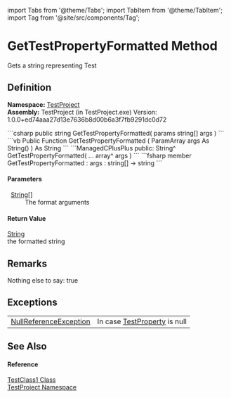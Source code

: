 import Tabs from '@theme/Tabs'; 
import TabItem from '@theme/TabItem'; 
import Tag from '@site/src/components/Tag'; 

# GetTestPropertyFormatted Method


Gets a string representing Test



## Definition
**Namespace:** <a href="N_TestProject">TestProject</a>  
**Assembly:** TestProject (in TestProject.exe) Version: 1.0.0+ed74aaa27d13e7636b8d00b6a3f7fb9291dc0d72

<Tabs groupId="api-code-preview">
<TabItem value="csharp" label="C#">
```csharp
public string GetTestPropertyFormatted(
	params string[] args
)
```
</TabItem>
<TabItem value="vb" label="VB">
```vb
Public Function GetTestPropertyFormatted ( 
	ParamArray args As String()
) As String
```
</TabItem>
<TabItem value="ManagedCPlusPlus" label="ManagedCPlusPlus">
```ManagedCPlusPlus
public:
String^ GetTestPropertyFormatted(
	... array<String^>^ args
)
```
</TabItem>
<TabItem value="fsharp" label="F#">
```fsharp
member GetTestPropertyFormatted : 
        args : string[] -> string 
```
</TabItem>
</Tabs>



#### Parameters
<dl><dt>  <a href="https://learn.microsoft.com/dotnet/api/system.string" target="_blank" rel="noopener noreferrer">String</a>[]</dt><dd>The format arguments</dd></dl>

#### Return Value
<a href="https://learn.microsoft.com/dotnet/api/system.string" target="_blank" rel="noopener noreferrer">String</a>  
the formatted string

## Remarks
Nothing else to say: true

## Exceptions
<table>
<tr>
<td><a href="https://learn.microsoft.com/dotnet/api/system.nullreferenceexception" target="_blank" rel="noopener noreferrer">NullReferenceException</a></td>
<td>In case <a href="P_TestProject_TestClass1_TestProperty">TestProperty</a> is null</td>
</tr>
</table>

## See Also


#### Reference
<a href="T_TestProject_TestClass1">TestClass1 Class</a>  
<a href="N_TestProject">TestProject Namespace</a>  
